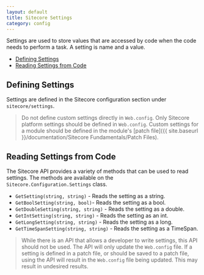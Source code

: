 ```yaml
---
layout: default
title: Sitecore Settings
category: config
---
```

Settings are used to store values that are accessed by code when the code needs to perform a task. A setting is name and a value.

* [Defining Settings](#defining_settings)
* [Reading Settings from Code](#reading_settings_from_code)

## <a name="defining_settings">Defining Settings</a>
Settings are defined in the Sitecore configuration section under `sitecore/settings`.

> Do not define custom settings directly in `Web.config`. Only Sitecore platform settings 
> should be defined in `Web.config`. Custom settings for a module should be defined in 
> the module's [patch file]({{ site.baseurl }}/documentation/Sitecore Fundamentals/Patch Files).

## <a name="reading_settings_from_code">Reading Settings from Code</a>
The Sitecore API provides a variety of methods that can be used to read settings. The methods are available on the `Sitecore.Configuration.Settings` class.

* `GetSetting(string, string)` - Reads the setting as a string.
* `GetBoolSetting(string, bool)`- Reads the setting as a bool.
* `GetDoubleSetting(string, string)` - Reads the setting as a double.
* `GetIntSetting(string, string)` - Reads the setting as an int.
* `GetLongSetting(string, string)` - Reads the setting as a long.
* `GetTimeSpanSetting(string, string)` - Reads the setting as a TimeSpan.

> While there is an API that allows a developer to write settings, this API should not be used. 
> The API will only update the `Web.config` file. If a setting is defined in a patch file, or 
> should be saved to a patch file, using the API will result in the `Web.config` file being 
> updated. This may result in undesired results. 
